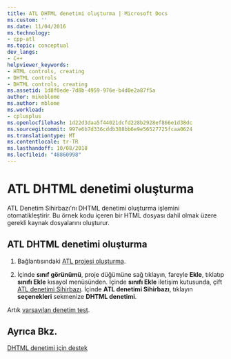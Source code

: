 ```yaml
---
title: ATL DHTML denetimi oluşturma | Microsoft Docs
ms.custom: ''
ms.date: 11/04/2016
ms.technology:
- cpp-atl
ms.topic: conceptual
dev_langs:
- C++
helpviewer_keywords:
- HTML controls, creating
- DHTML controls
- DHTML controls, creating
ms.assetid: 1d8f0ede-7d8b-4959-976e-b4d0e2a87f5a
author: mikeblome
ms.author: mblome
ms.workload:
- cplusplus
ms.openlocfilehash: 1d22d3daa5f44021dcfd228b2928ef866e1d38dc
ms.sourcegitcommit: 997e6b7d336cddb388bb6e9e56527725fcaa0624
ms.translationtype: MT
ms.contentlocale: tr-TR
ms.lasthandoff: 10/08/2018
ms.locfileid: "48860998"
---
```

# <a name="creating-an-atl-dhtml-control"></a>ATL DHTML denetimi oluşturma

ATL Denetim Sihirbazı'nı DHTML denetimi oluşturma işlemini otomatikleştirir. Bu örnek kodu içeren bir HTML dosyası dahil olmak üzere gerekli kaynak dosyalarını oluşturur.

## <a name="to-create-an-atl-dhtml-control"></a>ATL DHTML denetimi oluşturma

1. Bağlantısındaki [ATL projesi oluşturma](../atl/reference/creating-an-atl-project.md).

1. İçinde **sınıf görünümü**, proje düğümüne sağ tıklayın, fareyle **Ekle**, tıklatıp **sınıfı Ekle** kısayol menüsünden. İçinde **sınıfı Ekle** iletişim kutusunda, çift [ATL denetimi Sihirbazı](../atl/reference/atl-control-wizard.md). İçinde **ATL denetimi Sihirbazı**, tıklayın **seçenekleri** sekmenize **DHTML denetimi**.

Artık [varsayılan denetim test](../atl/testing-the-atl-dhtml-control.md).

## <a name="see-also"></a>Ayrıca Bkz.

[DHTML denetimi için destek](../atl/atl-support-for-dhtml-controls.md)
